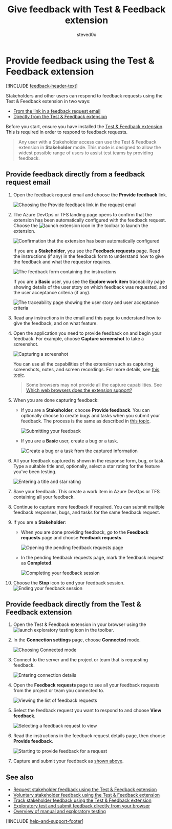 ﻿---
title: Give feedback with Test & Feedback extension
description: Provide feedback in Azure DevOps or TFS using the Exploratory Testing browser extension
ms.assetid: 41CCD562-C071-4C33-A178-71DDAE83912E
ms.technology: devops-test
ms.topic: conceptual
ms.author: sdanie
author: steved0x
ms.date: 12/07/2018
monikerRange: '>= tfs-2017'
---

# Provide feedback using the Test &amp; Feedback extension

[!INCLUDE [feedback-header-text](includes/feedback-header-text.md)]

<a name="provide"></a>
Stakeholders and other users can respond to feedback requests using the
Test &amp; Feedback extension in two ways:

- [From the link in a feedback request email](#email)
- [Directly from the Test &amp; Feedback extension](#direct)

Before you start, ensure you have installed the
[Test &amp; Feedback extension](perform-exploratory-tests.md).
This is required in order to respond to feedback requests.

> Any user with a Stakeholder access can use the
> Test &amp; Feedback extension in **Stakeholder** mode. This
> mode is designed to allow the widest possible range of users
> to assist test teams by providing feedback.

<a name="email"></a>

## Provide feedback directly from a feedback request email

1.  Open the feedback request email and choose the
    **Provide feedback** link.

    ![Choosing the Provide feedback link in the request email](media/provide-stakeholder-feedback/provide-stakeholder-feedback-04.png)

1.  The Azure DevOps or TFS landing page opens to confirm
    that the extension has been automatically configured with
    the feedback request. Choose the ![launch extension](media/shared/exp-test-icon.png)
    icon in the toolbar to launch the extension.

    ![Confirmation that the extension has been automatically configured](media/provide-stakeholder-feedback/provide-stakeholder-feedback-05.png)

    If you are a **Stakeholder**, you see the **Feedback requests** page.
    Read the instructions (if any) in the feedback form to
    understand how to give the feedback and what the requestor
    requires.

    ![The feedback form containing the instructions](media/provide-stakeholder-feedback/provide-stakeholder-feedback-06.png)

    If you are a **Basic** user, you see the **Explore work item** traceability
    page showing details of the user story on which feedback was requested,
    and the user acceptance criteria (if any).

    ![The traceability page showing the user story and user acceptance criteria](media/provide-stakeholder-feedback/provide-stakeholder-feedback-18.png)

1.  Read any instructions in the email and this page
    to understand how to give the feedback, and on what feature.

    <a name="capture-feedback"></a>

1.  Open the application you need to provide feedback on
    and begin your feedback. For example, choose
    **Capture screenshot** to take a screenshot.

    ![Capturing a screenshot](media/shared/provide-stakeholder-feedback-07.png)

    You can use all the capabilities of the extension
    such as capturing screenshots, notes, and screen recordings.
    For more details, see [this topic](connected-mode-exploratory-testing.md).

    > Some browsers may not provide all the capture capabilities.
    > See [Which web browsers does the extension support?](reference-qa.md#browser-support)

1.  When you are done capturing feedback:

    - If you are a **Stakeholder**, choose **Provide feedback**.
      You can optionally choose to create bugs and tasks when you
      submit your feedback. The process is the same as described in
      [this topic](connected-mode-exploratory-testing.md#create-bugs).

      ![Submitting your feedback](media/shared/provide-stakeholder-feedback-08.png)

      <a name="non-stakeholder-feedback"></a>

    - If you are a **Basic** user, create a bug or a task.

      ![Create a bug or a task from the captured information](media/connected-mode-exploratory-testing/create-bugs-02.png)

1.  All your feedback captured is shown in the response form, bug, or task.
    Type a suitable title and, optionally, select a star rating for
    the feature you've been testing.

    ![Entering a title and star rating](media/shared/provide-stakeholder-feedback-09.png)

1.  Save your feedback. This create a work item in Azure DevOps
    or TFS containing all your feedback.

1.  Continue to capture more feedback if required. You can submit
    multiple feedback responses, bugs, and tasks for the same feedback request.

1.  If you are a **Stakeholder**:

    - When you are done providing feedback, go to the **Feedback
      requests** page and choose **Feedback requests**.

      ![Opening the pending feedback requests page](media/shared/provide-stakeholder-feedback-10.png)

    - In the pending feedback requests page, mark the feedback request as **Completed**.

      ![Completing your feedback session](media/shared/provide-stakeholder-feedback-11.png)

1.  Choose the **Stop** icon to end your feedback session.
    ![Ending your feedback session](media/shared/provide-stakeholder-feedback-12.png)

<a name="direct"></a>

## Provide feedback directly from the Test &amp; Feedback extension

1.  Open the Test &amp; Feedback extension in your browser using the
    ![launch exploratory testing](media/shared/exp-test-icon.png)
    icon in the toolbar.

1.  In the **Connection settings** page, choose **Connected** mode.

    ![Choosing Connected mode](media/shared/connectedmode-01.png)

1.  Connect to the server and the project or team that is requesting feedback.

    ![Entering connection details](media/shared/connectedmode-02.png)

1.  Open the **Feedback requests** page to see all your feedback requests
    from the project or team you connected to.

    ![Viewing the list of feedback requests](media/provide-stakeholder-feedback/provide-stakeholder-feedback-15.png)

1.  Select the feedback request you want to respond to and choose
    **View feedback**.

    ![Selecting a feedback request to view](media/provide-stakeholder-feedback/provide-stakeholder-feedback-16.png)

1.  Read the instructions in the feedback request details page, then
    choose **Provide feedback**.

    ![Starting to provide feedback for a request](media/provide-stakeholder-feedback/provide-stakeholder-feedback-17.png)

1.  Capture and submit your feedback as [shown above](#capture-feedback).

## See also

- [Request stakeholder feedback using the Test &amp; Feedback extension](request-stakeholder-feedback.md#request)
- [Voluntary stakeholder feedback using the Test &amp; Feedback extension](voluntary-stakeholder-feedback.md#voluntary)
- [Track stakeholder feedback using the Test &amp; Feedback extension](track-stakeholder-feedback.md#track)
- [Exploratory test and submit feedback directly from your browser](perform-exploratory-tests.md)
- [Overview of manual and exploratory testing](index.yml)

[!INCLUDE [help-and-support-footer](includes/help-and-support-footer.md)]
